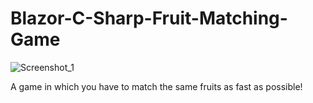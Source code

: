 # Blazor-C-Sharp-Fruit-Matching-Game
![Screenshot_1](https://user-images.githubusercontent.com/64089173/108638400-baee5f80-7497-11eb-90d6-67bbdb4be41b.png)

A game in which you have to match the same fruits as fast as possible!
